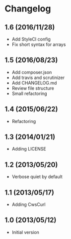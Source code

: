 # Changelog

## 1.6 (2016/11/28)

* Add StyleCI config
* Fix short syntax for arrays

## 1.5 (2016/08/23)

* Add composer.json
* Add travis and scrutinizer
* Add CHANGELOG.md
* Review file structure
* Small refactoring

## 1.4 (2015/06/22)

* Refactoring

## 1.3 (2014/01/21)

* Adding LICENSE

## 1.2 (2013/05/20)

* Verbose quiet by default

## 1.1 (2013/05/17)

* Adding CwsCurl

## 1.0 (2013/05/12)

* Initial version
